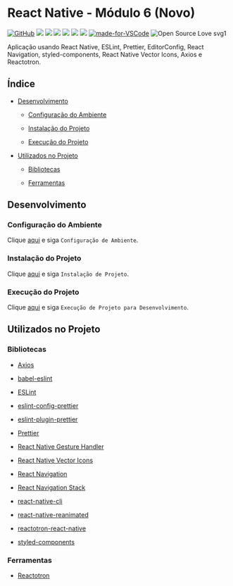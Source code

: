 # React Native - Módulo 6 (Novo)

[![GitHub](https://img.shields.io/github/license/mashape/apistatus.svg)](https://github.com/osvaldokalvaitir/react-native-modulo6-novo/blob/master/LICENSE)
![](https://img.shields.io/github/package-json/v/osvaldokalvaitir/react-native-modulo6-novo.svg)
![](https://img.shields.io/github/last-commit/osvaldokalvaitir/react-native-modulo6-novo.svg?color=red)
![](https://img.shields.io/github/languages/top/osvaldokalvaitir/react-native-modulo6-novo.svg?color=yellow)
![](https://img.shields.io/github/languages/count/osvaldokalvaitir/react-native-modulo6-novo.svg?color=lightgrey)
![](https://img.shields.io/github/languages/code-size/osvaldokalvaitir/react-native-modulo6-novo.svg)
![](https://img.shields.io/github/repo-size/osvaldokalvaitir/react-native-modulo6-novo.svg?color=blueviolet)
[![made-for-VSCode](https://img.shields.io/badge/Made%20for-VSCode-1f425f.svg)](https://code.visualstudio.com/)
![Open Source Love svg1](https://badges.frapsoft.com/os/v1/open-source.svg?v=103)

Aplicação usando React Native, ESLint, Prettier, EditorConfig, React Navigation, styled-components, React Native Vector Icons, Axios e Reactotron.

## Índice

- [Desenvolvimento](#desenvolvimento)

  - [Configuração do Ambiente](#configuração-do-ambiente)

  - [Instalação do Projeto](#instalação-do-projeto)

  - [Execução do Projeto](#execução-do-projeto)

- [Utilizados no Projeto](#utilizados-no-projeto)

  - [Bibliotecas](#bibliotecas)

  - [Ferramentas](#ferramentas)

## Desenvolvimento

### Configuração do Ambiente

Clique [aqui](https://github.com/osvaldokalvaitir/projects-settings/blob/master/README.md) e siga `Configuração de Ambiente`.

### Instalação do Projeto

Clique [aqui](https://github.com/osvaldokalvaitir/projects-settings/blob/master/nodejs/nodejs.md) e siga `Instalação de Projeto`.

### Execução do Projeto

Clique [aqui](https://github.com/osvaldokalvaitir/projects-settings/blob/master/nodejs/libs/react-native-cli.md) e siga `Execução de Projeto para Desenvolvimento`.

## Utilizados no Projeto

### Bibliotecas

- [Axios](https://github.com/osvaldokalvaitir/projects-settings/blob/master/nodejs/libs/axios.md)

- [babel-eslint](https://github.com/osvaldokalvaitir/projects-settings/blob/master/nodejs/libs/babel-eslint.md)

- [ESLint](https://github.com/osvaldokalvaitir/projects-settings/blob/master/nodejs/libs/eslint.md)

- [eslint-config-prettier](https://github.com/osvaldokalvaitir/projects-settings/blob/master/nodejs/libs/eslint-config-prettier.md)

- [eslint-plugin-prettier](https://github.com/osvaldokalvaitir/projects-settings/blob/master/nodejs/libs/eslint-plugin-prettier.md)

- [Prettier](https://github.com/osvaldokalvaitir/projects-settings/blob/master/nodejs/libs/prettier.md)

- [React Native Gesture Handler](https://github.com/osvaldokalvaitir/projects-settings/blob/master/nodejs/libs/react-native-gesture-handler.md)

- [React Native Vector Icons](https://github.com/osvaldokalvaitir/projects-settings/blob/master/nodejs/libs/react-native-vector-icons.md)

- [React Navigation](https://github.com/osvaldokalvaitir/projects-settings/blob/master/nodejs/libs/react-navigation.md)

- [React Navigation Stack](https://github.com/osvaldokalvaitir/projects-settings/blob/master/nodejs/libs/react-navigation-stack.md)

- [react-native-cli](https://github.com/osvaldokalvaitir/projects-settings/blob/master/nodejs/libs/react-native-cli.md)

- [react-native-reanimated](https://github.com/osvaldokalvaitir/projects-settings/blob/master/nodejs/libs/react-native-reanimated.md)

- [reactotron-react-native](https://github.com/osvaldokalvaitir/projects-settings/blob/master/nodejs/libs/reactotron-react-native.md)

- [styled-components](https://github.com/osvaldokalvaitir/projects-settings/blob/master/nodejs/libs/styled-components.md)

### Ferramentas

- [Reactotron](https://github.com/osvaldokalvaitir/projects-settings/blob/master/inspector/reactotron.md)
